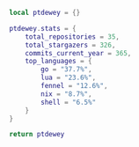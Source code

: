 <!--CONTENT_START-->
```lua
local ptdewey = {}

ptdewey.stats = {
    total_repositories = 35,
    total_stargazers = 326,
    commits_current_year = 365,
    top_languages = {
        go = "37.7%",
        lua = "23.6%",
        fennel = "12.6%",
        nix = "8.7%",
        shell = "6.5%"
    }
}

return ptdewey
```
<!--CONTENT_END-->
